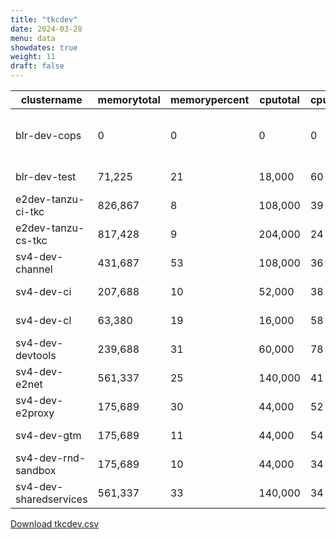 ```yaml
---
title: "tkcdev"
date: 2024-03-28
menu: data
showdates: true
weight: 11
draft: false
---
```

<!--more-->
| clustername            | memorytotal | memorypercent | cputotal | cpupercent | nodecount | health       | message                                           |
| ---------------------- | ----------- | ------------- | -------- | ---------- | --------- | ------------ | ------------------------------------------------- |
| blr-dev-cops           |           0 |             0 |        0 |          0 |         6 | DISCONNECTED | Disconnected. Last heartbeat 2024-03-23T18:08:00Z |
| blr-dev-test           |      71,225 |            21 |   18,000 |         60 |         6 | HEALTHY      | Cluster is healthy                                |
| e2dev-tanzu-ci-tkc     |     826,867 |             8 |  108,000 |         39 |         9 | HEALTHY      | Cluster is healthy                                |
| e2dev-tanzu-cs-tkc     |     817,428 |             9 |  204,000 |         24 |        27 | HEALTHY      | Cluster is healthy                                |
| sv4-dev-channel        |     431,687 |            53 |  108,000 |         36 |        15 | HEALTHY      | Cluster is healthy                                |
| sv4-dev-ci             |     207,688 |            10 |   52,000 |         38 |         8 | HEALTHY      | Cluster is healthy                                |
| sv4-dev-cl             |      63,380 |            19 |   16,000 |         58 |         5 | HEALTHY      | Cluster is healthy                                |
| sv4-dev-devtools       |     239,688 |            31 |   60,000 |         78 |         9 | HEALTHY      | Cluster is healthy                                |
| sv4-dev-e2net          |     561,337 |            25 |  140,000 |         41 |        11 | HEALTHY      | Cluster is healthy                                |
| sv4-dev-e2proxy        |     175,689 |            30 |   44,000 |         52 |         7 | HEALTHY      | Cluster is healthy                                |
| sv4-dev-gtm            |     175,689 |            11 |   44,000 |         54 |         7 | HEALTHY      | Cluster is healthy                                |
| sv4-dev-rnd-sandbox    |     175,689 |            10 |   44,000 |         34 |         7 | HEALTHY      | Cluster is healthy                                |
| sv4-dev-sharedservices |     561,337 |            33 |  140,000 |         34 |        11 | HEALTHY      | Cluster is healthy                                |
[Download tkcdev.csv](/csv/tkcdev.csv)
